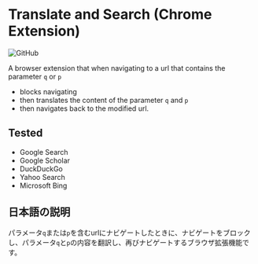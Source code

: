 # Translate and Search (Chrome Extension)

![GitHub](https://img.shields.io/github/license/34j/chrome-extension-translate-search)

A browser extension that when navigating to a url that contains the parameter `q` or `p`

- blocks navigating
- then translates the content of the parameter `q` and `p`
- then navigates back to the modified url.

## Tested

- Google Search
- Google Scholar
- DuckDuckGo
- Yahoo Search
- Microsoft Bing

## 日本語の説明

パラメータ`q`または`p`を含むurlにナビゲートしたときに、ナビゲートをブロックし、パラメータ`q`と`p`の内容を翻訳し、再びナビゲートするブラウザ拡張機能です。
